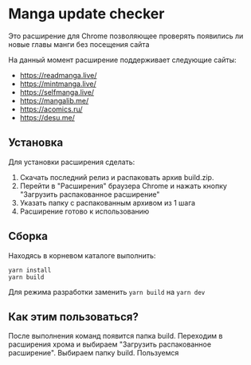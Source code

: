 # Manga update checker

Это расширение для Chrome позволяющее проверять появились ли новые главы манги без посещения сайта

На данный момент расширение поддерживает следующие сайты:
* https://readmanga.live/
* https://mintmanga.live/
* https://selfmanga.live/
* https://mangalib.me/
* https://acomics.ru/
* https://desu.me/

## Установка
Для установки расширения сделать:
1) Скачать последний релиз и распаковать архив build.zip. 
2) Перейти в "Расширения" браузера Chrome и нажать кнопку "Загрузить распакованное расширение"
3) Указать папку с распакованным архивом из 1 шага
4) Расширение готово к использованию

## Сборка
Находясь в корневом каталоге выполнить:
```
yarn install
yarn build
```
Для режима разработки заменить ```yarn build``` на ```yarn dev```

## Как этим пользоваться?

После выполнения команд появится папка build. Переходим в расширения хрома и выбираем "Загрузить распакованное расширение". Выбираем папку build. Пользуемся
